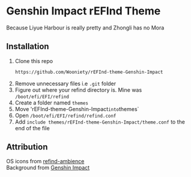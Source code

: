 # Genshin Impact rEFInd Theme

Because Liyue Harbour is really pretty and Zhongli has no Mora

## Installation

1. Clone this repo  
   ```bash
   https://github.com/Wooniety/rEFInd-theme-Genshin-Impact
   ```
2. Remove unnecessary files i.e `.git` folder
3. Figure out where your refind directory is. Mine was `/boot/efi/EFI/refind`
4. Create a folder named `themes`
5. Move 'rEFInd-theme-Genshin-Impact` into `themes`
6. Open `/boot/efi/EFI/refind/refind.conf`
7. Add `include themes/rEFInd-theme-Genshin-Impact/theme.conf` to the end of the file

## Attribution
OS icons from [refind-ambience](https://github.com/lukechilds/refind-ambience)  
Background from [Genshin Impact](https://twitter.com/GenshinImpact/status/1244565375875821568)